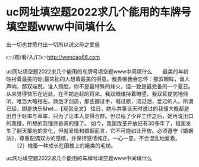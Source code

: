 # uc网址填空题2022求几个能用的车牌号填空题www中间填什么
出一切也甘愿付出一切所以说父母之爱盛

👉/观/看/入/口👉http://wencao66.com

uc网址填空题2022求几个能用的车牌号填空题www中间填什么　　最美的年龄映衬着最美的你;最笨拙的人想着最美的得意。我畏缩我会忘怀：那双眼眸，谁人声响，那双端倪，谁人侧脸，你不是最特殊的烽火，但一致是最完备的一个夏日。
从来觉得快乐在远处，在不妨追赶的将来。我双眼维持着瞭望，我双耳提防地倾听，唯恐大略相左。厥后才创造，那些握过手，唱过歌，流过泪，爱过的人。所谓已经，即是快乐&hel...【观赏全文】
往日，她与共事谈天时说过的我懂大概都是出自于轻率与草率，只为了让本人显得合群。但过程了少许工作之后，她再说出口的我懂，所想的我懂终是真的懂了。
如今，我国改革开放已有30多年了，祖国发生了翻天覆地的变化，但就爱情和婚姻而言，它不可能如此开放。必须遵守《婚姻法》，尊重配偶双方的感情，并保持感情纯正。一心一意，不会混乱地爱着。
　　〔2〕槐蚕一种成长在国槐上的娥类的毛蚴。

uc网址填空题2022求几个能用的车牌号填空题www中间填什么
